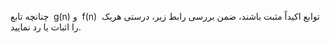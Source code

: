 
<div style="dir:rtl">  


چنانچه تابع &lrm; g(n) &lrm;و  &lrm; f(n) &lrm; توابع اکیداً مثبت باشند، ضمن بررسی رابط زیر، درستی هریک را اثبات یا رد نمایید. 

</div>
 
